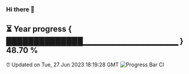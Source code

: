 ### Hi there 👋
⏳ Year progress { ██████████████▁▁▁▁▁▁▁▁▁▁▁▁▁▁▁▁ } 48.70 %
---
⏰ Updated on Tue, 27 Jun 2023 18:19:28 GMT
![Progress Bar CI](https://github.com/liununu/liununu/workflows/Progress%20Bar%20CI/badge.svg)
